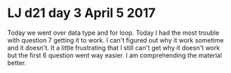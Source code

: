 # LJ d21 day 3 April 5 2017
Today we went over data type and for loop. Today I had the most trouble with question 7 getting it to work.
I can't figured out why it work sometime and it doesn't. It a little frustrating that I still can't get why it doesn't work but the first 6 question went way easier.
I am comprehending the material better.  
